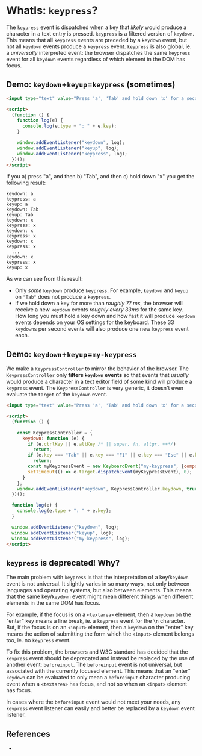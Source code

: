 # WhatIs: `keypress`?

The `keypress` event is dispatched when a key that *likely* would produce a character in a text entry is pressed. `keypress` is a filtered version of `keydown`. This means that all `keypress` events are preceded by a `keydown` event, but not all `keydown` events produce a `keypress` event. `keypress` is also global, ie. a *universally* interpreted event: the browser dispatches the same `keypress` event for all `keydown` events regardless of which element in the DOM has focus.  

## Demo: `keydown`+`keyup`=`keypress` (sometimes)

```html
<input type="text" value="Press 'a', 'Tab' and hold down 'x' for a second." />

<script>
  (function () {
    function log(e) {
      console.log(e.type + ": " + e.key);
    }

    window.addEventListener("keydown", log);
    window.addEventListener("keyup", log);
    window.addEventListener("keypress", log);
  })();
</script>
```                              

If you a) press "a", and then b) "Tab", and then c) hold down "x" you get the following result:

```
keydown: a
keypress: a
keyup: a
keydown: Tab
keyup: Tab
keydown: x
keypress: x
keydown: x
keypress: x
keydown: x
keypress: x
  ...
keydown: x
keypress: x
keyup: x
```

As we can see from this result:
 * Only *some* `keydown` produce `keypress`. For example, `keydown` and `keyup` on `"Tab"` does not produce a `keypress`.
 * If we hold down a key for more than *roughly ?? ms*, the browser will receive a new `keydown` events *roughly every 33ms* for the same key. How long you must hold a key down and how fast it will produce `keydown` events depends on your OS settings for the keyboard. These 33 `keydown`s per second events will also produce one new `keypress` event each.

## Demo: `keydown`+`keyup`=`my-keypress`

We make a `KeypressController` to mirror the behavior of the browser. The `KeypressController` only **filters `keydown` events** so that events that *usually* would produce a character in a text editor field of some kind will produce a `keypress` event. The `KeypressController` is very generic, it doesn't even evaluate the `target` of the `keydown` event.   

```html
<input type="text" value="Press 'a', 'Tab' and hold down 'x' for a second."/>

<script>
  (function () {

    const KeypressController = {
      keydown: function (e) {
        if (e.ctrlKey || e.altKey /* || super, fn, altgr, ++*/)
          return;
        if (e.key === "Tab" || e.key === "F1" || e.key === "Esc" || e.key === "Shift" /* || Home, arrowLeft, ctrl, CapsLock, ++*/)
          return;
        const myKeypressEvent = new KeyboardEvent("my-keypress", {composed: true, bubbles: true, key: e.key});
        setTimeout(() => e.target.dispatchEvent(myKeypressEvent), 0);
      }
    };
    window.addEventListener("keydown", KeypressController.keydown, true);
  })();

  function log(e) {
    console.log(e.type + ": " + e.key);
  }

  window.addEventListener("keydown", log);
  window.addEventListener("keyup", log);
  window.addEventListener("my-keypress", log);
</script>
```

## `keypress` is deprecated! Why?

The main problem with `keypress` is that the interpretation of a key/`keydown` event is not universal. It slightly varies in so many ways, not only between languages and operating systems, but also between elements. This means that the same key/`keydown` event might mean different things when different elements in the same DOM has focus.

For example, if the focus is on a `<textarea>` element, then a `keydown` on the "enter" key means a line break, ie. a `keypress` event for the `\n` character. But, if the focus is on an `<input>` element, then a `keydown` on the "enter" key means the action of submitting the form which the `<input>` element belongs too, ie. no `keypress` event.

To fix this problem, the browsers and W3C standard has decided that the `keypress` event should be deprecated and instead be replaced by the use of another event: `beforeinput`. The `beforeinput` event is not universal, but associated with the currently focused element. This means that an "enter" `keydown` can be evaluated to only mean a `beforeinput` character producing event when a `<textarea>` has focus, and not so when an `<input>` element has focus.

In cases where the `beforeinput` event would not meet your needs, any `keypress` event listener can easily and better be replaced by a `keydown` event listener.  

## References

 *

